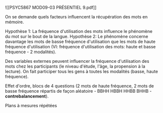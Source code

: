 ![[PSYC5867 MOD09-03 PRÉSENTIEL 9.pdf]]

On se demande quels facteurs influencent la récupération des mots en mémoire.

Hypothèse 1: La fréquence d'utilisation des mots influence le phénomène du mot sur le bout de la langue. 
Hypothèse 2: Le phénomène concerne davantage les mots de basse fréquence d'utilisation que les mots de haute fréquence d'utilisation (VI: fréquence d'utilisation des mots: haute et basse fréquence - 2 modalités).

Des variables externes peuvent influencer la fréquence d'utilisation des mots chez les participants (le niveau d'étude, l'âge, la propension à la lecture). On fait participer tous les gens à toutes les modalités (basse, haute fréquence).

Effet d'ordre, blocs de 4 questions (2 mots de haute fréquence, 2 mots de basse fréquence répartis de façon aléatoire - BBHH HBBH HHBB BHHB - **contrebalancement**).

Plans à mesures répétées


